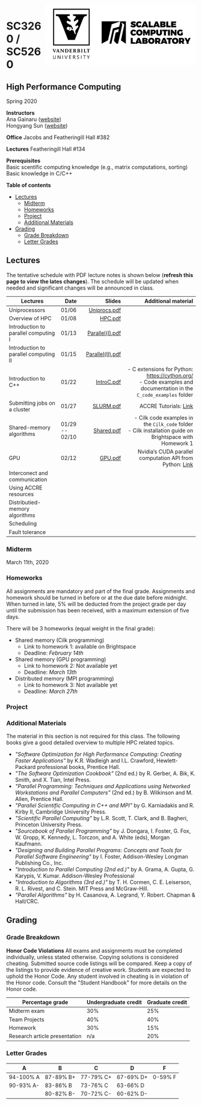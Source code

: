 <img src="https://raw.githubusercontent.com/anagainaru/MPI_Lectures/master/mpi_lecture.png" alt="Logo" align="right" width="400"/>

# SC3260 / SC5260
## High Performance Computing 
Spring 2020

**Instructors**<br/>
Ana Gainaru ([website](http://www.ana-gainaru.com))<br/>
Hongyang Sun ([website](https://my.vanderbilt.edu/hongyangsun/))<br/>

**Office**
Jacobs and Featheringill Hall #382

**Lectures** Featheringill Hall #134

**Prerequisites**<br/>
Basic scentific computing knowledge (e.g., matrix computations, sorting)<br/>
Basic knowledge in C/C++

**Table of contents**
- [Lectures](#lectures)
  * [Midterm](#midterm)
  * [Homeworks](#homeworks)
  * [Project](#project)
  * [Additional Materials](#additional-materials)
- [Grading](#grading)
  * [Grade Breakdown](#grade-breakdown)
  * [Letter Grades](#letter-grades)

## Lectures

The tentative schedule with PDF lecture notes is shown below (**refresh this page to view the lates changes**). The schedule will be updated when needed and significant changes will be announced in class.

| Lectures        | Date | Slides           | Additional material |
| --------------- |------|-----------------:| -----------:|
| Uniprocessors    | 01/06 | [Uniprocs.pdf](lectures/1_uniprocs.pdf) |  |
| Overview of HPC    | 01/08 | [HPC.pdf](lectures/1_hpc.pdf) |  |
| Introduction to parallel computing I     | 01/13 | [Parallel(I).pdf](lectures/Intro_to_parallel_computing(I).pdf) | |
| Introduction to parallel computing II     | 01/15 | [Parallel(II).pdf](lectures/Intro_to_parallel_computing(II).pdf) | |
| Introduction to C++ | 01/22 | [IntroC.pdf](lectures/2_cpp.pdf) | - C extensions for Python: https://cython.org/ <br/> - Code examples and documentation in the `C_code_examples` folder |
| Submitting jobs on a cluster | 01/27 | [SLURM.pdf](lectures/2_sbatch.pdf) | ACCRE Tutorials: [Link](https://www.vanderbilt.edu/accre/getting-started/training/) |
| Shared-memory algorithms | 01/29 -- 02/10 | [Shared.pdf](lectures/Shared.pdf) | - Cilk code examples in the `Cilk_code` folder <br/> - Cilk installation guide on Brightspace with Homework 1 |
| GPU | 02/12 | [GPU.pdf](lectures/3_gpu.pdf) | Nvidia‘s CUDA parallel computation API from Python: [Link](https://mathema.tician.de/software/pycuda/) |
| Interconect and communication | | | |
| Using ACCRE resources | | | |
| Distributied-memory algorithms | | | |
| Scheduling | | | |
| Fault tolerance | | | |

### Midterm
March 11th, 2020

### Homeworks
All assignments are mandatory and part of the final grade. Assignments and homework should be turned in before or at the due date before midnight. When turned in late, 5% will be deducted from the project grade per day until the submission has been received, with a maximum extension of five days.

There will be 3 homeworks (equal weight in the final grade): 
* Shared memory (Cilk programming)
   * Link to homework 1: available on Brightspace
   * Deadline: *February 14th*
* Shared memory (GPU programming) 
   * Link to homework 2: Not available yet
   * Deadline: *March 13th*
* Distributed memory (MPI programming)
   * Link to homework 3: Not available yet
   * Deadline: *March 27th*

### Project

### Additional Materials

The material in this section is not required for this class. The following books give a good detailed overview to multiple HPC related topics.

 * *"Software Optimization for High Performance Computing: Creating Faster Applications"* by K.R. Wadleigh and I.L. Crawford, Hewlett-Packard professional books, Prentice Hall.<br/>
 * *"The Software Optimization Cookbook"* (2nd ed.) by R. Gerber, A. Bik, K. Smith, and X. Tian, Intel Press.<br/>
 * *"Parallel Programming: Techniques and Applications using Networked Workstations and Parallel Computers"* (2nd ed.) by B. Wilkinson and M. Allen, Prentice Hall.<br/>
 * *"Parallel Scientific Computing in C++ and MPI"* by G. Karniadakis and R. Kirby II, Cambridge University Press.<br/>
 * *"Scientific Parallel Computing"* by L.R. Scott, T. Clark, and B. Bagheri, Princeton University Press.<br/>
 * *"Sourcebook of Parallel Programming"* by J. Dongara, I. Foster, G. Fox, W. Gropp, K. Kennedy, L. Torczon, and A. White (eds), Morgan Kaufmann.
 * *"Designing and Building Parallel Programs: Concepts and Tools for Parallel Software Engineering"* by I. Foster, Addison-Wesley Longman Publishing Co., Inc. <br/>
 * *"Introduction to Parallel Computing (2nd ed.)"* by A. Grama, A. Gupta, G. Karypis, V. Kumar. Addison-Wesley Professional <br/> 
 * *"Introduction to Algorithms (3rd ed.)"* by T. H. Cormen, C. E. Leiserson, R. L. Rivest, and C. Stein. MIT Press and McGraw-Hill. <br/> 
 * *"Parallel Algorithms"* by H. Casanova, A. Legrand, Y. Robert. Chapman & Hall/CRC. 


## Grading

### Grade Breakdown

**Honor Code Violations**
All exams and assignments must be completed individually, unless stated otherwise. Copying solutions is considered cheating. Submitted source code listings will be compared. Keep a copy of the listings to provide evidence of creative work. Students are expected to uphold the Honor Code. Any student involved in cheating is in violation of the Honor code. Consult the "Student Handbook" for more details on the Honor code.

| Percentage grade | Undergraduate credit	| Graduate credit |
|------------------|----------------------|-----------------|
| Midterm exam | 30% | 25% |
| Team Projects	| 40%	| 40% |
| Homework	| 30%	| 15% |
| Research article presentation | n/a | 20% |

### Letter Grades

| A |B|C|D|F|
|----------|-------------|------------|----------|---------|
| 94-100%	A	| 87-89%	B+ |	77-79%	C+|	67-69%	D+|	0-59%	F |
| 90-93%	A-|	83-86%	B|  73-76%	C	| 63-66%	D	| |
| |	80-82%	B- |	70-72%	C- | 60-62%	D-| |

